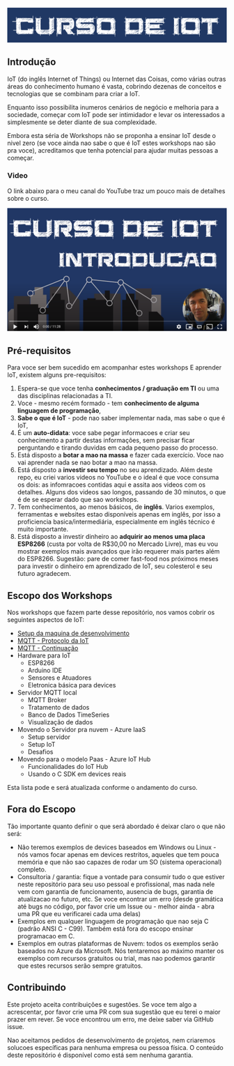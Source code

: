 ![curso](Imagens/banner.png)

## Introdução 
IoT (do inglês Internet of Things) ou Internet das Coisas, como várias outras áreas do conhecimento humano é vasta, cobrindo dezenas de conceitos e tecnologias que se combinam para criar a IoT.

Enquanto isso possibilita inumeros cenários de negócio e melhoria para a sociedade, começar com IoT pode ser  intimidador e levar os interessados a simplesmente se deter diante de sua complexidade.

Embora esta séria de Workshops não se proponha a ensinar IoT desde o nivel zero (se voce ainda nao sabe o que é IoT estes workshops nao são pra voce), acreditamos que tenha potencial para ajudar muitas pessoas a começar.

### Video

O link abaixo para o meu canal do YouTube traz um pouco mais de detalhes sobre o curso. 

[![Setup](Imagens/intro.png)](https://youtu.be/H0uoGbYuxdA)

## Pré-requisitos

Para voce ser bem sucedido em acompanhar estes workshops E aprender IoT, existem alguns pre-requisitos:

1. Espera-se que voce tenha **conhecimentos / graduação em TI** ou uma das disciplinas relacionadas a TI. 
2. Voce - mesmo recém formado - tem **conhecimento de alguma linguagem de programação**, 
3. **Sabe o que é IoT** - pode nao saber implementar nada, mas sabe o que é IoT, 
4. É um **auto-didata**: voce sabe pegar informacoes e criar seu conhecimento a partir destas informações, sem precisar ficar perguntando e tirando duvidas em cada pequeno passo do processo. 
5. Está disposto a **botar a mao na massa** e fazer cada exercício. Voce nao vai aprender nada se nao botar a mao na massa.
6. Está disposto a **investir seu tempo** no seu aprendizado. Além deste repo, eu criei varios videos no YouTube e o ideal é que voce consuma os dois: as infomracoes contidas aqui e assita aos videos com os detalhes. Alguns dos videos sao longos, passando de 30 minutos, o que é de se esperar dado que sao workshops. 
7. Tem conhecimentos, ao menos básicos, de **inglês**. Varios exemplos, ferramentas e websites estao disponíveis apenas em inglês, por isso a proficiencia basica/intermediária, especialmente em inglês técnico é muito importante.
8. Está disposto a investir dinheiro ao **adquirir ao menos uma placa ESP8266** (custa por volta de R$30,00 no Mercado Livre), mas eu vou mostrar exemplos mais avançados que irão requerer mais partes além do ESP8266. Sugestão: pare de comer fast-food nos próximos meses para investir o dinheiro em aprendizado de IoT, seu colesterol e seu futuro agradecem. 

## Escopo dos Workshops

Nos workshops que fazem parte desse repositório, nos vamos cobrir os seguintes aspectos de IoT:

- [Setup da maquina de desenvolvimento](setup.md)
- [MQTT - Protocolo da IoT](mqtt.md)
- [MQTT - Continuação](mqtt2.md)
- Hardware para IoT
    - ESP8266
    - Arduino IDE
    - Sensores e Atuadores
    - Eletronica básica para devices
- Servidor MQTT local
    - MQTT Broker
    - Tratamento de dados
    - Banco de Dados TimeSeries
    - Visualização de dados
- Movendo o Servidor pra nuvem - Azure IaaS
    - Setup servidor
    - Setup IoT
    - Desafios
- Movendo para o modelo Paas - Azure IoT Hub
    - Funcionalidades do IoT Hub
    - Usando o C SDK em devices reais

Esta lista pode e será atualizada conforme o andamento do curso.

## Fora do Escopo

Tão importante quanto definir o que será abordado é deixar claro o que não será:

- Não teremos exemplos de devices baseados em Windows ou Linux - nós vamos focar apenas em devices restritos, aqueles que tem pouca memória e que não sao capazes de rodar um SO (sistema operacional) completo.
- Consultoria / garantia: fique a vontade para consumir tudo o que estiver neste repositório para seu uso pessoal e profissional, mas nada nele vem com garantia de funcionamento, ausencia de bugs, garantia de atualizacao no futuro, etc. Se voce encontrar um erro (desde gramática até bugs no código, por favor crie um Issue ou - melhor ainda - abra uma PR que eu verificarei cada uma delas)
- Exemplos em qualquer linguagem de programação que nao seja C (padrão ANSI C - C99). Também está fora do escopo ensinar programacao em C. 
- Exemplos em outras plataformas de Nuvem: todos os exemplos serão baseados no Azure da Microsoft. Nós tentaremos ao máximo manter os exemplso com recursos gratuitos ou trial, mas nao podemos garantir que estes recursos serão sempre gratuitos. 

## Contribuindo

Este projeto aceita contribuições e sugestões. Se voce tem algo a acrescentar, por favor crie uma PR com sua sugestão que eu terei o maior prazer em rever. Se voce encontrou um erro, me deixe saber via GitHub issue. 

Nao aceitamos pedidos de desenvolvimento de projetos, nem criaremos solucoes específicas para nenhuma empresa ou pessoa física. O conteúdo deste repositório é disponível como está sem nenhuma garantia. 
